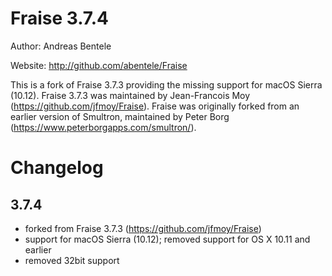 # Fraise 3.7.4

Author: Andreas Bentele

Website: http://github.com/abentele/Fraise

This is a fork of Fraise 3.7.3 providing the missing support for macOS Sierra (10.12).
Fraise 3.7.3 was maintained by Jean-Francois Moy (https://github.com/jfmoy/Fraise).
Fraise was originally forked from an earlier version of Smultron, maintained by Peter Borg (https://www.peterborgapps.com/smultron/).

# Changelog

## 3.7.4

* forked from Fraise 3.7.3 (https://github.com/jfmoy/Fraise)
* support for macOS Sierra (10.12); removed support for OS X 10.11 and earlier
* removed 32bit support
